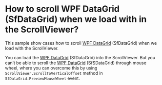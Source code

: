 # How to scroll WPF DataGrid (SfDataGrid) when we load with in the ScrollViewer?

This sample show cases how to scroll [WPF DataGrid](https://www.syncfusion.com/wpf-controls/datagrid) (SfDataGrid) when we load with the ScrollViewer.

You can load the [WPF DataGrid](https://www.syncfusion.com/wpf-controls/datagrid) (SfDataGrid) into the ScrollViewer. But you can’t be able to scroll the [WPF DataGrid](https://www.syncfusion.com/wpf-controls/datagrid) (SfSDataGrid) through mouse wheel, where you can overcome this by using `ScrollViewer.ScrollToVerticalOffset` method in `SfDataGrid.PreviewMouseWheel` event.